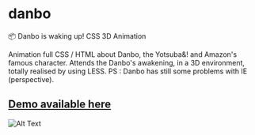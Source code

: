 # danbo
📦 Danbo is waking up! CSS 3D Animation

Animation full CSS / HTML about Danbo, the Yotsuba&! and Amazon's famous character. Attends the Danbo's awakening, in a 3D environment, totally realised by using LESS. PS : Danbo has still some problems with IE (perspective). 

## [Demo available here](https://codepen.io/alexiscolin/full/RPeMBL/)

![Alt Text](https://media.giphy.com/media/62d3MdCZuoURtwWJ11/giphy.gif)
